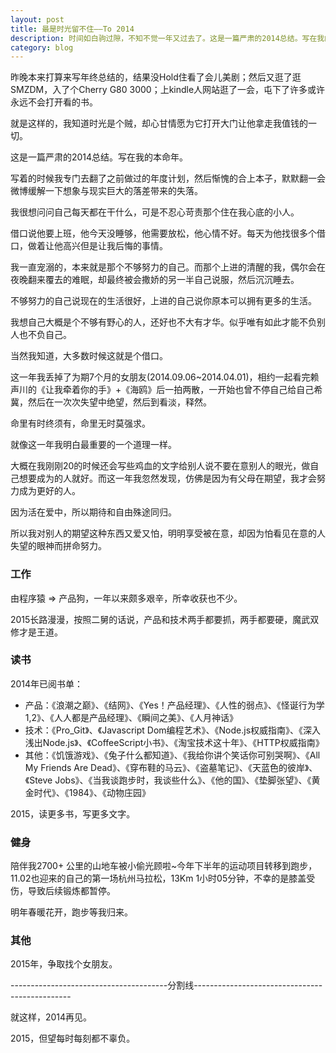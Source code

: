 ```yaml
---
layout: post
title: 最是时光留不住——To 2014
description: 时间如白驹过隙，不知不觉一年又过去了。这是一篇严肃的2014总结。写在我的本命年。
category: blog
---
```

昨晚本来打算来写年终总结的，结果没Hold住看了会儿美剧；然后又逛了逛SMZDM，入了个Cherry G80 3000；上kindle人网站逛了一会，屯下了许多或许永远不会打开看的书。

就是这样的，我知道时光是个贼，却心甘情愿为它打开大门让他拿走我值钱的一切。

这是一篇严肃的2014总结。写在我的本命年。

写着的时候我专门去翻了之前做过的年度计划，然后惭愧的合上本子，默默翻一会微博缓解一下想象与现实巨大的落差带来的失落。

我很想问问自己每天都在干什么，可是不忍心苛责那个住在我心底的小人。

借口说他要上班，他今天没睡够，他需要放松，他心情不好。每天为他找很多个借口，做着让他高兴但是让我后悔的事情。

我一直宠溺的，本来就是那个不够努力的自己。而那个上进的清醒的我，偶尔会在夜晚翻来覆去的难眠，却最终被会撒娇的另一半自己说服，然后沉沉睡去。

不够努力的自己说现在的生活很好，上进的自己说你原本可以拥有更多的生活。

我想自己大概是个不够有野心的人，还好也不大有才华。似乎唯有如此才能不负别人也不负自己。

当然我知道，大多数时候这就是个借口。

这一年我丢掉了为期7个月的女朋友(2014.09.06~2014.04.01)，相约一起看完赖声川的《让我牵着你的手》+《海鸥》后一拍两散，一开始也曾不停自己给自己希冀，然后在一次次失望中绝望，然后到看淡，释然。

命里有时终须有，命里无时莫强求。

就像这一年我明白最重要的一个道理一样。

大概在我刚刚20的时候还会写些鸡血的文字给别人说不要在意别人的眼光，做自己想要成为的人就好。而这一年我忽然发现，仿佛是因为有父母在期望，我才会努力成为更好的人。

因为活在爱中，所以期待和自由殊途同归。

所以我对别人的期望这种东西又爱又怕，明明享受被在意，却因为怕看见在意的人失望的眼神而拼命努力。

### 工作
由程序猿 => 产品狗，一年以来颇多艰辛，所幸收获也不少。

2015长路漫漫，按照二舅的话说，产品和技术两手都要抓，两手都要硬，魔武双修才是王道。

### 读书
2014年已阅书单：

* 产品：《浪潮之巅》、《结网》、《Yes！产品经理》、《人性的弱点》、《怪诞行为学1,2》、《人人都是产品经理》、《瞬间之美》、《人月神话》
* 技术：《Pro_Git》、《Javascript Dom编程艺术》、《Node.js权威指南》、《深入浅出Node.js》、《CoffeeScript小书》、《淘宝技术这十年》、《HTTP权威指南》
* 其他：《饥饿游戏》、《兔子什么都知道》、《我给你讲个笑话你可别哭啊》、《All My Friends Are Dead》、《穿布鞋的马云》、《盗墓笔记》、《天蓝色的彼岸》、《Steve Jobs》、《当我谈跑步时，我谈些什么》、《他的国》、《垫脚张望》、《黄金时代》、《1984》、《动物庄园》

2015，读更多书，写更多文字。

### 健身
陪伴我2700+ 公里的山地车被小偷光顾啦~今年下半年的运动项目转移到跑步，11.02也迎来的自己的第一场杭州马拉松，13Km 1小时05分钟，不幸的是膝盖受伤，导致后续锻炼都暂停。

明年春暖花开，跑步等我归来。

### 其他
2015年，争取找个女朋友。

---------------------------------------分割线-----------------------------------------------


就这样，2014再见。

2015，但望每时每刻都不辜负。
